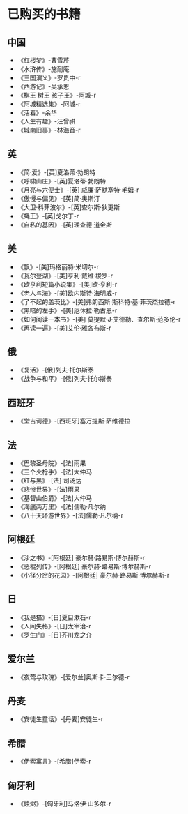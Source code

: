 # 已购买的书籍
## 中国
- 《红楼梦》-曹雪芹
- 《水浒传》-施耐庵
- 《三国演义》-罗贯中-r
- 《西游记》-吴承恩
- 《棋王 树王 孩子王》-阿城-r
- 《阿城精选集》-阿城-r
- 《活着》-余华
- 《人生有趣》-汪曾祺
- 《城南旧事》-林海音-r

## 英
- 《简·爱》-[英]夏洛蒂·勃朗特
- 《呼啸山庄》-[英]夏洛蒂·勃朗特
- 《月亮与六便士》-[英] 威廉·萨默塞特·毛姆-r
- 《傲慢与偏见》-[英]简·奥斯汀
- 《大卫·科菲波尔》-[英]查尔斯·狄更斯
- 《蝇王》-[英]戈尔丁-r
- 《自私的基因》-[英]理查德·道金斯

## 美
- 《飘》-[美]玛格丽特·米切尔-r
- 《瓦尔登湖》-[美]亨利·戴维·梭罗-r
- 《欧亨利短篇小说集》-[美]欧·亨利-r
- 《老人与海》-[美]欧内斯特·海明威-r
- 《了不起的盖茨比》-[美]弗朗西斯·斯科特·基·菲茨杰拉德-r
- 《黑暗的左手》-[美]厄休拉·勒古恩-r
- 《如何阅读一本书》-[美] 莫提默·J·艾德勒、查尔斯·范多伦-r
- 《再读一遍》-[美]艾伦·雅各布斯-r

## 俄
- 《复活》-[俄]列夫·托尔斯泰
- 《战争与和平》-[俄]列夫·托尔斯泰

## 西班牙
- 《堂吉诃德》-[西班牙]塞万提斯·萨维德拉

## 法
- 《巴黎圣母院》-[法]雨果
- 《三个火枪手》-[法]大仲马
- 《红与黑》-[法] 司汤达
- 《悲惨世界》-[法]雨果
- 《基督山伯爵》-[法]大仲马
- 《海底两万里》-[法]儒勒·凡尔纳
- 《八十天环游世界》-[法]儒勒·凡尔纳-r

## 阿根廷
- 《沙之书》-[阿根廷] 豪尔赫·路易斯·博尔赫斯-r
- 《恶棍列传》-[阿根廷] 豪尔赫·路易斯·博尔赫斯-r
- 《小径分岔的花园》-[阿根廷] 豪尔赫·路易斯·博尔赫斯-r

## 日
- 《我是猫》-[日]夏目漱石-r
- 《人间失格》-[日]太宰治-r
- 《罗生门》-[日]芥川龙之介

## 爱尔兰
- 《夜莺与玫瑰》-[爱尔兰]奥斯卡·王尔德-r

## 丹麦
- 《安徒生童话》-[丹麦]安徒生-r

## 希腊
- 《伊索寓言》-[希腊]伊索-r

## 匈牙利
- 《烛烬》-[匈牙利]马洛伊·山多尔-r
